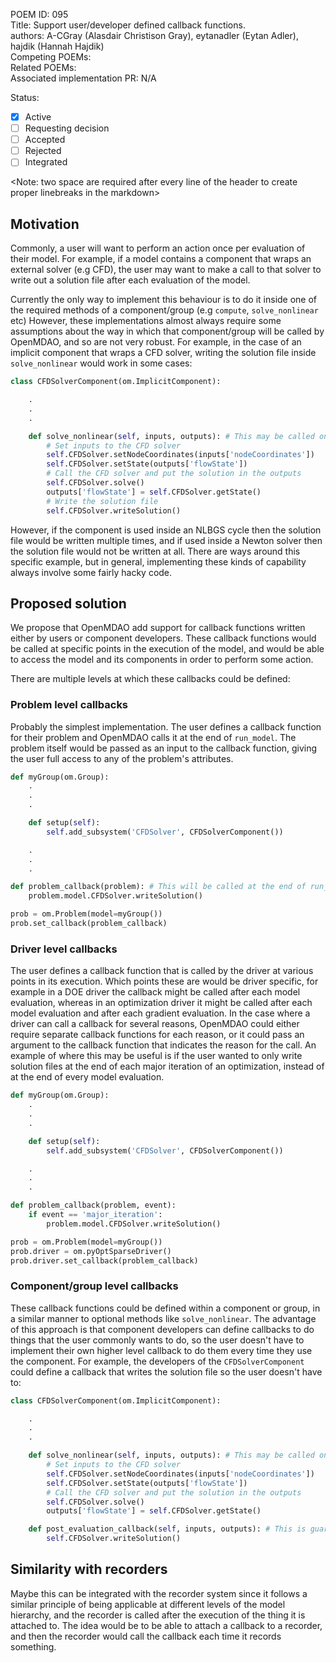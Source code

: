 POEM ID: 095  
Title: Support user/developer defined callback functions.  
authors: A-CGray (Alasdair Christison Gray), eytanadler (Eytan Adler), hajdik (Hannah Hajdik)  
Competing POEMs:  
Related POEMs:  
Associated implementation PR: N/A  

Status:

- [x] Active
- [ ] Requesting decision
- [ ] Accepted
- [ ] Rejected
- [ ] Integrated

<Note: two space are required after every line of the header to create proper linebreaks in the markdown>


## Motivation

Commonly, a user will want to perform an action once per evaluation of their model.
For example, if a model contains a component that wraps an external solver (e.g CFD), the user may want to make a call to that solver to write out a solution file after each evaluation of the model.

Currently the only way to implement this behaviour is to do it inside one of the required methods of a component/group (e.g `compute`, `solve_nonlinear` etc)
However, these implementations almost always require some assumptions about the way in which that component/group will be called by OpenMDAO, and so are not very robust.
For example, in the case of an implicit component that wraps a CFD solver, writing the solution file inside `solve_nonlinear` would work in some cases:

```python
class CFDSolverComponent(om.ImplicitComponent):

    .
    .
    .

    def solve_nonlinear(self, inputs, outputs): # This may be called once, none, or multiple times per model evaluation
        # Set inputs to the CFD solver
        self.CFDSolver.setNodeCoordinates(inputs['nodeCoordinates'])
        self.CFDSolver.setState(outputs['flowState'])
        # Call the CFD solver and put the solution in the outputs
        self.CFDSolver.solve()
        outputs['flowState'] = self.CFDSolver.getState()
        # Write the solution file
        self.CFDSolver.writeSolution()
```

However, if the component is used inside an NLBGS cycle then the solution file would be written multiple times, and if used inside a Newton solver then the solution file would not be written at all.
There are ways around this specific example, but in general, implementing these kinds of capability always involve some fairly hacky code.

## Proposed solution

We propose that OpenMDAO add support for callback functions written either by users or component developers.
These callback functions would be called at specific points in the execution of the model, and would be able to access the model and its components in order to perform some action.

There are multiple levels at which these callbacks could be defined:

### Problem level callbacks

Probably the simplest implementation. The user defines a callback function for their problem and OpenMDAO calls it at the end of `run_model`.
The problem itself would be passed as an input to the callback function, giving the user full access to any of the problem's attributes.

```python
def myGroup(om.Group):
    .
    .
    .

    def setup(self):
        self.add_subsystem('CFDSolver', CFDSolverComponent())

    .
    .
    .

def problem_callback(problem): # This will be called at the end of run_model
    problem.model.CFDSolver.writeSolution()

prob = om.Problem(model=myGroup())
prob.set_callback(problem_callback)
```

### Driver level callbacks

The user defines a callback function that is called by the driver at various points in its execution.
Which points these are would be driver specific, for example in a DOE driver the callback might be called after each model evaluation, whereas in an optimization driver it might be called after each model evaluation and after each gradient evaluation.
In the case where a driver can call a callback for several reasons, OpenMDAO could either require separate callback functions for each reason, or it could pass an argument to the callback function that indicates the reason for the call.
An example of where this may be useful is if the user wanted to only write solution files at the end of each major iteration of an optimization, instead of at the end of every model evaluation.

```python
def myGroup(om.Group):
    .
    .
    .

    def setup(self):
        self.add_subsystem('CFDSolver', CFDSolverComponent())

    .
    .
    .

def problem_callback(problem, event):
    if event == 'major_iteration':
        problem.model.CFDSolver.writeSolution()

prob = om.Problem(model=myGroup())
prob.driver = om.pyOptSparseDriver()
prob.driver.set_callback(problem_callback)
```

### Component/group level callbacks

These callback functions could be defined within a component or group, in a similar manner to optional methods like `solve_nonlinear`.
The advantage of this approach is that component developers can define callbacks to do things that the user commonly wants to do, so the user doesn't have to implement their own higher level callback to do them every time they use the component.
For example, the developers of the `CFDSolverComponent` could define a callback that writes the solution file so the user doesn't have to:

```python
class CFDSolverComponent(om.ImplicitComponent):

    .
    .
    .

    def solve_nonlinear(self, inputs, outputs): # This may be called once, none, or multiple times per model evaluation
        # Set inputs to the CFD solver
        self.CFDSolver.setNodeCoordinates(inputs['nodeCoordinates'])
        self.CFDSolver.setState(outputs['flowState'])
        # Call the CFD solver and put the solution in the outputs
        self.CFDSolver.solve()
        outputs['flowState'] = self.CFDSolver.getState()

    def post_evaluation_callback(self, inputs, outputs): # This is guaranteed to be called at the end of each model evaluation
        self.CFDSolver.writeSolution()
```

## Similarity with recorders

Maybe this can be integrated with the recorder system since it follows a similar principle of being applicable at different levels of the model hierarchy, and the recorder is called after the execution of the thing it is attached to.
The idea would be to be able to attach a callback to a recorder, and then the recorder would call the callback each time it records something.
